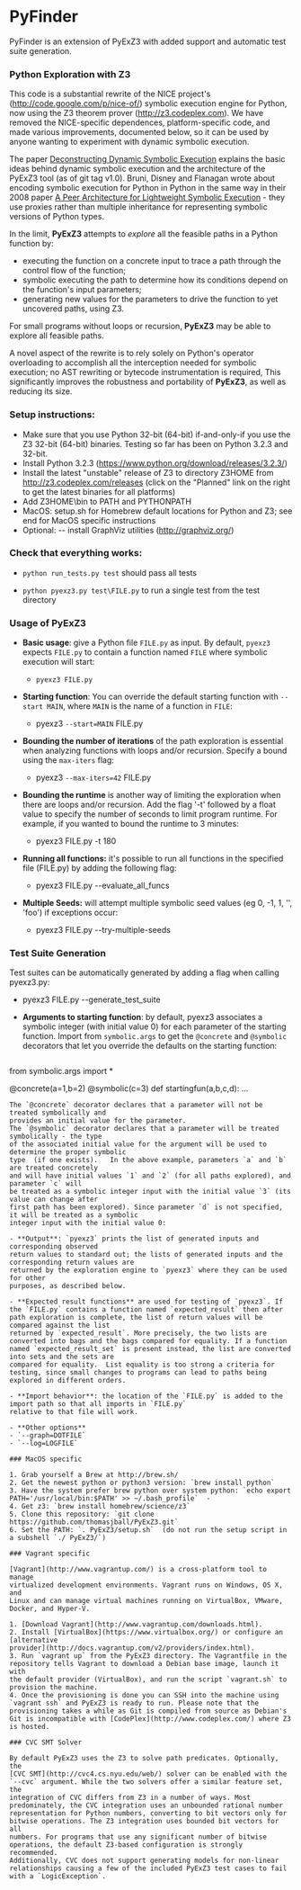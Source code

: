 PyFinder
======
PyFinder is an extension of PyExZ3 with added support and automatic test suite generation.

### Python Exploration with Z3

This code is a substantial rewrite of the NICE project's
(http://code.google.com/p/nice-of/) symbolic execution engine for
Python, now using the Z3 theorem prover (http://z3.codeplex.com). We have
removed the NICE-specific dependences, platform-specific code, and
made various improvements, documented below, so it can be used
by anyone wanting to experiment with dynamic symbolic execution.

The paper [Deconstructing Dynamic Symbolic Execution](http://research.microsoft.com/apps/pubs/?id=233035)
explains the basic ideas behind dynamic symbolic execution and the architecture
of the PyExZ3 tool (as of git tag v1.0).  Bruni, Disney and Flanagan wrote about 
encoding symbolic execution for Python in Python in the same way in their 2008 paper 
[A Peer Architecture for Lightweight Symbolic Execution](http://hoheinzollern.files.wordpress.com/2008/04/seer1.pdf) - they use proxies rather than multiple inheritance for representing symbolic versions of Python types. 

In the limit, **PyExZ3** attempts to *explore* all the feasible paths in a
Python function by:
- executing the function on a concrete input to trace a path through the control flow of the function;
- symbolic executing the path to determine how its conditions depend on the function's input parameters;
- generating new values for the parameters to drive the function to yet uncovered paths, using Z3.  

For small programs without loops or recursion, 
**PyExZ3** may be able to explore all feasible paths.

A novel aspect of the rewrite is to rely solely on Python's operator
overloading to accomplish all the interception needed for symbolic
execution; no AST rewriting or bytecode instrumentation is required,
This significantly improves the robustness and portability of **PyExZ3**, 
as well as reducing its size.

### Setup instructions:

- Make sure that you use Python 32-bit (64-bit) if-and-only-if you use the Z3 32-bit (64-bit) binaries. 
Testing so far has been on Python 3.2.3 and 32-bit.
- Install Python 3.2.3 (https://www.python.org/download/releases/3.2.3/)
- Install the latest "unstable" release of Z3 to directory Z3HOME from http://z3.codeplex.com/releases
(click on the "Planned" link on the right to get the latest binaries for all platforms)
- Add Z3HOME\bin to PATH and PYTHONPATH
- MacOS: setup.sh for Homebrew default locations for Python and Z3; see end for MacOS specific instructions
- Optional:
-- install GraphViz utilities (http://graphviz.org/)

### Check that everything works:

- `python run_tests.py test` should pass all tests

- `python pyexz3.py test\FILE.py` to run a single test from the test directory

### Usage of PyExZ3

- **Basic usage**: give a Python file `FILE.py` as input. By default, `pyexz3` expects `FILE.py` 
to contain a function named `FILE` where symbolic execution will start:

  - `pyexz3 FILE.py`

- **Starting function**: You can override the default starting function with `--start MAIN`,
where `MAIN` is the name of a  function in `FILE`: 

  - pyexz3 `--start=MAIN` FILE.py

- **Bounding the number of iterations** of the path exploration is essential when
analyzing functions with loops and/or recursion. Specify a bound using the `max-iters` flag:

  - pyexz3 `--max-iters=42` FILE.py

- **Bounding the runtime** is another way of limiting the exploration when there are loops and/or recursion.
Add the flag '-t' followed by a float value to specify the number of seconds to limit program runtime.
For example, if you wanted to bound the runtime to 3 minutes:

  - pyexz3 FILE.py -t 180

- **Running all functions:** it's possible to run all functions in the specified file (FILE.py) by adding the following flag:
  - pyexz3 FILE.py --evaluate_all_funcs

- **Multiple Seeds:** will attempt multiple symbolic seed values (eg 0, -1, 1, '', 'foo') if exceptions occur:
  - pyexz3 FILE.py --try-multiple-seeds


### Test Suite Generation
Test suites can be automatically generated by adding a flag when calling pyexz3.py:
  - pyexz3 FILE.py --generate_test_suite


- **Arguments to starting function**: by default, pyexz3 associates a symbolic integer
(with initial value 0) for each parameter of the starting function. Import from
`symbolic.args` to get the `@concrete` and `@symbolic` decorators that let you override
the defaults on the starting function:
  ```
from symbolic.args import *

@concrete(a=1,b=2)
@symbolic(c=3)
def startingfun(a,b,c,d):
    ...
  ```
  The `@concrete` decorator declares that a parameter will not be treated symbolically and
provides an initial value for the parameter.
The `@symbolic` decorator declares that a parameter will be treated symbolically - the type 
of the associated initial value for the argument will be used to determine the proper symbolic 
type  (if one exists).   In the above example, parameters `a` and `b` are treated concretely
and will have initial values `1` and `2` (for all paths explored), and parameter `c` will 
be treated as a symbolic integer input with the initial value `3` (its value can change after
first path has been explored). Since parameter `d` is not specified, it will be treated as a symbolic 
integer input with the initial value 0:

- **Output**: `pyexz3` prints the list of generated inputs and corresponding observed 
return values to standard out; the lists of generated inputs and the corresponding return values are
returned by the exploration engine to `pyexz3` where they can be used for other 
purposes, as described below.

- **Expected result functions** are used for testing of `pyexz3`. If the `FILE.py` contains a function named `expected_result` then after path exploration is complete, the list of return values will be compared against the list 
returned by `expected_result`. More precisely, the two lists are converted into bags and the bags compared for equality. If a function named `expected_result_set` is present instead, the list are converted into sets and the sets are
compared for equality.  List equality is too strong a criteria for testing, since small changes to programs can lead to paths being explored in different orders. 

- **Import behavior**: the location of the `FILE.py` is added to the import path so that all imports in `FILE.py` 
relative to that file will work.

- **Other options**
  - `--graph=DOTFILE`
  - `--log=LOGFILE`

### MacOS specific

1. Grab yourself a Brew at http://brew.sh/
2. Get the newest python or python3 version: `brew install python`
3. Have the system prefer brew python over system python: `echo export PATH='/usr/local/bin:$PATH' >> ~/.bash_profile`  - 
4. Get z3: `brew install homebrew/science/z3`
5. Clone this repository: `git clone https://github.com/thomasjball/PyExZ3.git` 
6. Set the PATH: `. PyExZ3/setup.sh`  (do not run the setup script in a subshell `./ PyExZ3/`)

### Vagrant specific

[Vagrant](http://www.vagrantup.com/) is a cross-platform tool to manage
virtualized development environments. Vagrant runs on Windows, OS X, and
Linux and can manage virtual machines running on VirtualBox, VMware,
Docker, and Hyper-V.

1. [Download Vagrant](http://www.vagrantup.com/downloads.html).
2. Install [VirtualBox](https://www.virtualbox.org/) or configure an
[alternative
provider](http://docs.vagrantup.com/v2/providers/index.html).
3. Run `vagrant up` from the PyExZ3 directory. The Vagrantfile in the
repository tells Vagrant to download a Debian base image, launch it with
the default provider (VirtualBox), and run the script `vagrant.sh` to
provision the machine.
4. Once the provisioning is done you can SSH into the machine using
`vagrant ssh` and PyExZ3 is ready to run. Please note that the
provisioning takes a while as Git is compiled from source as Debian's
Git is incompatible with [CodePlex](http://www.codeplex.com/) where Z3
is hosted.

### CVC SMT Solver

By default PyExZ3 uses the Z3 to solve path predicates. Optionally, the 
[CVC SMT](http://cvc4.cs.nyu.edu/web/) solver can be enabled with the 
`--cvc` argument. While the two solvers offer a similar feature set, the 
integration of CVC differs from Z3 in a number of ways. Most 
predominately, the CVC integration uses an unbounded rational number 
representation for Python numbers, converting to bit vectors only for 
bitwise operations. The Z3 integration uses bounded bit vectors for all 
numbers. For programs that use any significant number of bitwise 
operations, the default Z3-based configuration is strongly recommended. 
Additionally, CVC does not support generating models for non-linear 
relationships causing a few of the included PyExZ3 test cases to fail 
with a `LogicException`.
